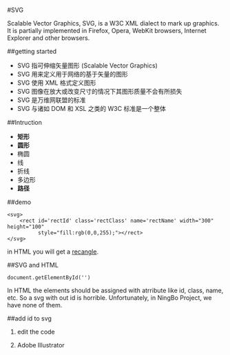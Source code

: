 #SVG

Scalable Vector Graphics, SVG, is a W3C XML dialect to mark up graphics. It is partially implemented in Firefox, Opera, WebKit browsers, Internet Explorer and other browsers.

##getting started

* SVG 指可伸缩矢量图形 (Scalable Vector Graphics)
* SVG 用来定义用于网络的基于矢量的图形
* SVG 使用 XML 格式定义图形
* SVG 图像在放大或改变尺寸的情况下其图形质量不会有所损失
* SVG 是万维网联盟的标准
* SVG 与诸如 DOM 和 XSL 之类的 W3C 标准是一个整体

##Intruction

* **矩形 <rect>**
* **圆形 <circle>**
* 椭圆 <ellipse>
* 线 <line>
* 折线 <polyline>
* 多边形 <polygon>
* **路径 <path>**

##demo

    <svg>
        <rect id='rectId' class='rectClass' name='rectName' width="300" height="100"
              style="fill:rgb(0,0,255);"></rect>
    </svg>

in HTML you will get a [recangle](.\svgTutorial.svg).

##SVG and HTML

    document.getElementById('')

In HTML the elements should be assigned with atrribute like id, class, name, etc. So a svg with out id is horrible. Unfortunately, in NingBo Project, we have none of them.

##add id to svg

1. edit the code

2. Adobe Illustrator
